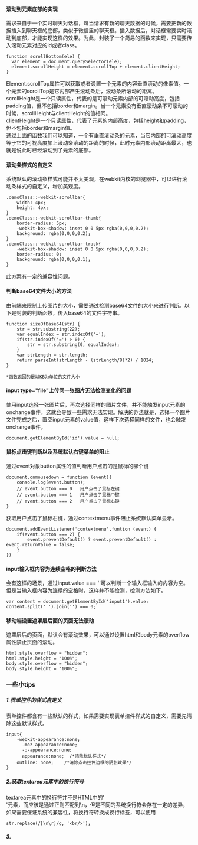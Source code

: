 #### 滚动到元素底部的实现
需求来自于一个实时聊天对话框，每当请求有新的聊天数据的时候，需要把新的数据插入到聊天框的底部，类似于微信里的聊天框。插入数据后，对话框需要实时滚动到底部，才能实现这样的效果。为此，封装了一个简易的函数来实现，只需要传入滚动元素对应的id或者class。
```
function scrollBottom(ele) {
  var element = document.querySelector(ele);
  element.scrollHeight = element.scrollTop + element.clientHeight;
}
```
Element.scrollTop属性可以获取或者设置一个元素的内容垂直滚动的像素值。一个元素的scrollTop是它内部产生滚动条后，滚动条所滚动的距离。<br/>
scrollHeight是一个只读属性，代表的是可滚动元素内部的可滚动高度，包括padding值，但不包括border和margin。当一个元素没有垂直滚动条不可滚动的时候，scrollHeight与clientHeight的值相同。<br/>
clientHeight是一个只读属性，代表了元素的内部高度，包括height和padding，但不包括border和margin值。<br/>
通过上面的函数我们可以知道，一个有垂直滚动条的元素，当它内部的可滚动高度等于它的可视高度加上滚动条滚动的距离的时候，此时元素内部滚动距离最大，也就是说此时已经滚动到了元素的底部。

#### 滚动条样式的自定义
系统默认的滚动条样式可能并不太美观，在webkit内核的浏览器中，可以进行滚动条样式的自定义，增加美观度。
```
.demoClass::-webkit-scrollbar{
    width: 4px;
    height: 4px;
}
.demoClass::-webkit-scrollbar-thumb{
    border-radius: 5px;
    -webkit-box-shadow: inset 0 0 5px rgba(0,0,0,0.2);
    background: rgba(0,0,0,0.2);
}
.demoClass::-webkit-scrollbar-track{
    -webkit-box-shadow: inset 0 0 5px rgba(0,0,0,0.2);
    border-radius: 0;
    background: rgba(0,0,0,0.1);
}
```
此方案有一定的兼容性问题。

#### 判断base64文件大小的方法
由前端来限制上传图片的大小，需要通过检测base64文件的大小来进行判断。以下是封装的判断函数，传入base64的文件字符串。
```
function sizeOfBase64(str) {
    str = str.substring(22);
    var equalIndex = str.indexOf('=');
    if(str.indexOf('=') > 0) {
        str = str.substring(0, equalIndex);
    }
    var strLength = str.length;
    return parseInt(strLength - (strLength/8)*2) / 1024;
}

*函数返回的是以KB为单位的文件大小
```

#### input type="file"上传同一张图片无法检测变化的问题
使用input选择一张图片后，再次选择同样的图片文件，并不能触发input元素的onchange事件，这就会导致一些需求无法实现。解决的办法就是，选择一个图片文件完成之后，置空input元素的value值，这样下次选择同样的文件，也会触发onchange事件。
```
document.getElementById('id').value = null;
```

#### 鼠标点击键判断以及系统默认右键菜单的阻止
通过event对象button属性的值判断用户点击的是鼠标的哪个键
```
document.onmousedown = function (event){
    console.log(event.button);
    // event.button === 0   用户点击了鼠标左键
    // event.button === 1   用户点击了鼠标中键
    // event.button === 2   用户点击了鼠标右键
}
```
获取用户点击了鼠标右键，通过contextmenu事件阻止系统默认菜单显示。
```
document.addEventListener('contextmenu',funtion (event) {
    if(event.button === 2) {
        event.preventDefault() ? event.preventDefault() : event.returnValue = false;
    }
})
```

#### input输入框内容为连续空格的判断方法
会有这样的场景，通过input.value === ''可以判断一个输入框输入的内容为空。但是当输入框内容为连续的空格时，这样并不能检测，检测方法如下。
```
var content = document.getElementById('input1').value;
content.split(' ').join('') === 0;
```

#### 移动端设置遮罩层后面的页面无法滚动
遮罩层后的页面，默认会有滚动效果，可以通过设置html和body元素的overflow属性禁止页面的滚动。
```
html.style.overflow = "hidden";
html.style.height = "100%";
body.style.overflow = "hidden";
body.style.height = "100%";
```

### 一些小tips

##### 1.表单控件的样式自定义
表单控件都含有一些默认的样式，如果需要实现表单控件样式的自定义，需要先清除这些默认样式。
```
input{
    -webkit-appearance:none;
	  -moz-appearance:none;
	  -o-appearance:none;
	  appearance:none;  /*清除默认样式*/
    outline: none;    /*清除点击控件边框的阴影效果*/
}
```

##### 2.获取textarea元素中的换行符号
textarea元素中的换行符并不是HTML中的'<br/>'元素，而应该是通过正则匹配到\n，但是不同的系统换行符会存在一定的差异，如果需要保证系统的兼容性，将换行符转换成换行标签，可以使用
```
str.replace(/[\n\r]/g, '<br/>');
```

##### 3.


